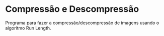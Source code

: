 # Compressão e Descompressão

Programa para fazer a compressão/descompressão de imagens usando o algoritmo Run Length.